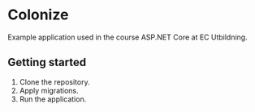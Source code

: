 # Colonize

Example application used in the course ASP.NET Core at EC Utbildning.

## Getting started

1. Clone the repository.
2. Apply migrations.
3. Run the application.
